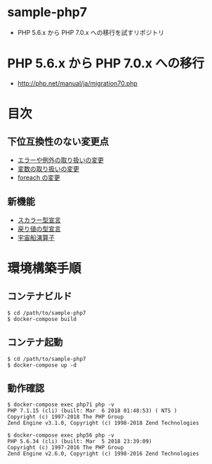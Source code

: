 # sample-php7
- PHP 5.6.x から PHP 7.0.x への移行を試すリポジトリ

# PHP 5.6.x から PHP 7.0.x への移行
- http://php.net/manual/ja/migration70.php

# 目次

## 下位互換性のない変更点
- [エラーや例外の取り扱いの変更](./backward-incompatible-changes/errors-in-php-7.md)
- [変数の取り扱いの変更](./backward-incompatible-changes/changes-to-variable-handling.md)
- [foreach の変更](./backward-incompatible-changes/changes-to-foreach.php)

## 新機能
- [スカラー型宣言](./new-features/scalar-type-declarations.php)
- [戻り値の型宣言](./new-features/return-type-declarations.php)
- [宇宙船演算子](./new-features/spaceship-operator.php)

# 環境構築手順

## コンテナビルド
```shell
$ cd /path/to/sample-php7
$ docker-compose build
```

## コンテナ起動
```shell
$ cd /path/to/sample-php7
$ docker-compose up -d
```

## 動作確認
```shell
$ docker-compose exec php71 php -v
PHP 7.1.15 (cli) (built: Mar  6 2018 01:48:53) ( NTS )
Copyright (c) 1997-2018 The PHP Group
Zend Engine v3.1.0, Copyright (c) 1998-2018 Zend Technologies

$ docker-compose exec php56 php -v
PHP 5.6.34 (cli) (built: Mar  5 2018 23:39:09)
Copyright (c) 1997-2016 The PHP Group
Zend Engine v2.6.0, Copyright (c) 1998-2016 Zend Technologies
```